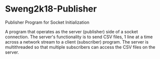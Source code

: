 # Sweng2k18-Publisher
Publisher Program for Socket Initialization

A program that operates as the server (publisher) side of a socket connection. The server's functionality is to send CSV files,
1 line at a time across a network stream to a client (subscriber) program. The server is multithreaded so that multiple subscribers
can access the CSV files on the server.
